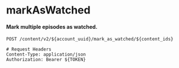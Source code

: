 markAsWatched
===========

#### Mark multiple episodes as watched.

```http
POST /content/v2/${account_uuid}/mark_as_watched/${content_ids}

# Request Headers
Content-Type: application/json
Authorization: Bearer ${TOKEN}
```